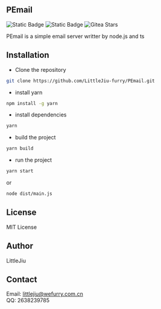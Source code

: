 ## PEmail
![Static Badge](https://img.shields.io/badge/Github-LittleJiu--furry-%23fa862d?logo=github&color=%23fa862d)
![Static Badge](https://img.shields.io/badge/node-%3E%3D20.0.0-green)
![Gitea Stars](https://img.shields.io/gitea/stars/LittleJiu-furry/PEmail)



PEmail is a simple email server writter by node.js and ts

## Installation

- Clone the repository

```bash
git clone https://github.com/LittleJiu-furry/PEmail.git
```

- install yarn

```bash
npm install -g yarn
```

- install dependencies

```bash
yarn
```

- build the project

```bash
yarn build
```

- run the project

```bash
yarn start
```
or

```bash
node dist/main.js
```

## License

MIT License

## Author

LittleJiu

## Contact

Email: littlejiu@wefurry.com.cn \
QQ: 2638239785
